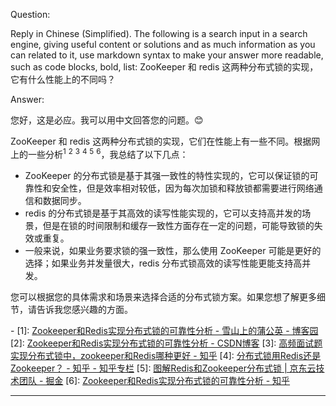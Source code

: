 Question:

Reply in Chinese (Simplified).
The following is a search input in a search engine, giving useful content or solutions and as much information as you can related to it, use markdown syntax to make your answer more readable, such as code blocks, bold, list:
ZooKeeper 和 redis 这两种分布式锁的实现，它有什么性能上的不同吗？

Answer:

您好，这是必应。我可以用中文回答您的问题。😊

ZooKeeper 和 redis 这两种分布式锁的实现，它们在性能上有一些不同。根据网上的一些分析<sup>1</sup> <sup>2</sup> <sup>3</sup> <sup>4</sup> <sup>5</sup> <sup>6</sup>，我总结了以下几点：

- ZooKeeper 的分布式锁是基于其强一致性的特性实现的，它可以保证锁的可靠性和安全性，但是效率相对较低，因为每次加锁和释放锁都需要进行网络通信和数据同步。
- redis 的分布式锁是基于其高效的读写性能实现的，它可以支持高并发的场景，但是在锁的时间限制和缓存一致性方面存在一定的问题，可能导致锁的失效或重复。
- 一般来说，如果业务要求锁的强一致性，那么使用 ZooKeeper 可能是更好的选择；如果业务并发量很大，redis 分布式锁高效的读写性能更能支持高并发。

您可以根据您的具体需求和场景来选择合适的分布式锁方案。如果您想了解更多细节，请告诉我您感兴趣的方面。

\-
\[1]: [Zookeeper和Redis实现分布式锁的可靠性分析 - 雪山上的蒲公英 - 博客园](https://www.cnblogs.com/zjfjava/p/10994004.html)
\[2]: [Zookeeper和Redis实现分布式锁的可靠性分析 - CSDN博客](https://blog.csdn.net/jason201710/article/details/107492035)
\[3]: [高频面试题实现分布式锁中，zookeeper和Redis哪种更好 - 知乎](https://zhuanlan.zhihu.com/p/553376992)
\[4]: [分布式锁用Redis还是Zookeeper？ - 知乎 - 知乎专栏](https://zhuanlan.zhihu.com/p/73807097)
\[5]: [图解Redis和Zookeeper分布式锁 | 京东云技术团队 - 掘金](https://juejin.cn/post/7239058077273620536)
\[6]: [Zookeeper和Redis实现分布式锁的可靠性分析 - 知乎](https://zhuanlan.zhihu.com/p/517619768)

<hr/>

